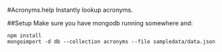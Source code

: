 #Acronyms.help
Instantly lookup acronyms.

##Setup
Make sure you have mongodb running somewhere and:

```
npm install
mongoimport -d db --collection acronyms --file sampledata/data.json
```